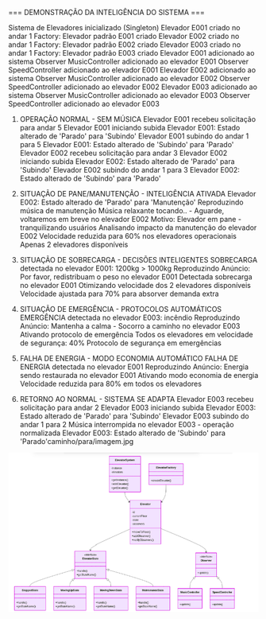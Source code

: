 === DEMONSTRAÇÃO DA INTELIGÊNCIA DO SISTEMA ===

Sistema de Elevadores inicializado (Singleton)
Elevador E001 criado no andar 1
Factory: Elevador padrão E001 criado
Elevador E002 criado no andar 1
Factory: Elevador padrão E002 criado
Elevador E003 criado no andar 1
Factory: Elevador padrão E003 criado
Elevador E001 adicionado ao sistema
Observer MusicController adicionado ao elevador E001
Observer SpeedController adicionado ao elevador E001
Elevador E002 adicionado ao sistema
Observer MusicController adicionado ao elevador E002
Observer SpeedController adicionado ao elevador E002
Elevador E003 adicionado ao sistema
Observer MusicController adicionado ao elevador E003
Observer SpeedController adicionado ao elevador E003
1. OPERAÇÃO NORMAL - SEM MÚSICA
Elevador E001 recebeu solicitação para andar 5
Elevador E001 iniciando subida
Elevador E001: Estado alterado de 'Parado' para 'Subindo'
Elevador E001 subindo do andar 1 para 5
Elevador E001: Estado alterado de 'Subindo' para 'Parado'
Elevador E002 recebeu solicitação para andar 3
Elevador E002 iniciando subida
Elevador E002: Estado alterado de 'Parado' para 'Subindo'
Elevador E002 subindo do andar 1 para 3
Elevador E002: Estado alterado de 'Subindo' para 'Parado'

2. SITUAÇÃO DE PANE/MANUTENÇÃO - INTELIGÊNCIA ATIVADA
Elevador E002: Estado alterado de 'Parado' para 'Manutenção'
Reproduzindo música de manutenção Música relaxante tocando.. - Aguarde, voltaremos em breve no elevador E002
Motivo: Elevador em pane - tranquilizando usuários
Analisando impacto da manutenção do elevador E002
Velocidade reduzida para 60% nos elevadores operacionais
Apenas 2 elevadores disponíveis

3. SITUAÇÃO DE SOBRECARGA - DECISÕES INTELIGENTES
SOBRECARGA detectada no elevador E001: 1200kg > 1000kg
Reproduzindo Anúncio: Por favor, redistribuam o peso no elevador E001
Detectada sobrecarga no elevador E001
Otimizando velocidade dos 2 elevadores disponíveis
Velocidade ajustada para 70% para absorver demanda extra

4. SITUAÇÃO DE EMERGÊNCIA - PROTOCOLOS AUTOMÁTICOS
EMERGÊNCIA detectada no elevador E003: incêndio
Reproduzindo Anúncio: Mantenha a calma - Socorro a caminho no elevador E003
Ativando protocolo de emergência
Todos os elevadores em velocidade de segurança: 40%
Protocolo de segurança em emergências

5. FALHA DE ENERGIA - MODO ECONOMIA AUTOMÁTICO
FALHA DE ENERGIA detectada no elevador E001
Reproduzindo Anúncio: Energia sendo restaurada no elevador E001
Ativando modo economia de energia
Velocidade reduzida para 80% em todos os elevadores

6. RETORNO AO NORMAL - SISTEMA SE ADAPTA
Elevador E003 recebeu solicitação para andar 2
Elevador E003 iniciando subida
Elevador E003: Estado alterado de 'Parado' para 'Subindo'
Elevador E003 subindo do andar 1 para 2
Música interrompida no elevador E003 - operação normalizada
Elevador E003: Estado alterado de 'Subindo' para 'Parado'caminho/para/imagem.jpg

![Texto alternativo](uml.png "Diagrama UML")
